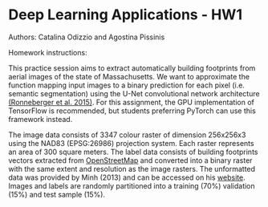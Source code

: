 # Deep Learning Applications - HW1

Authors: Catalina Odizzio and Agostina Pissinis

Homework instructions:

This practice session aims to extract automatically building footprints from aerial images of the state of Massachusetts. We want to approximate the function mapping input images to a binary prediction for each pixel (i.e. semantic segmentation) using the U-Net convolutional network architecture [(Ronneberger et al. 2015)](https://link.springer.com/chapter/10.1007/978-3-319-24574-4_28). For this assignment, the GPU implementation of TensorFlow is recommended, but students preferring PyTorch can use this framework instead.

The image data consists of 3347 colour raster of dimension 256x256x3 using the NAD83 (EPSG:26986) projection system. Each raster represents an area of 300 square meters. The label data consists of building footprints vectors extracted from [OpenStreetMap](https://www.openstreetmap.org/relation/61315) and converted into a binary raster with the same extent and resolution as the image rasters. The unformatted data was provided by Minh (2013) and can be accessed on his [website](http://www.cs.toronto.edu/~vmnih/data/). Images and labels are randomly partitioned into a training (70%) validation (15%) and test sample (15%).
